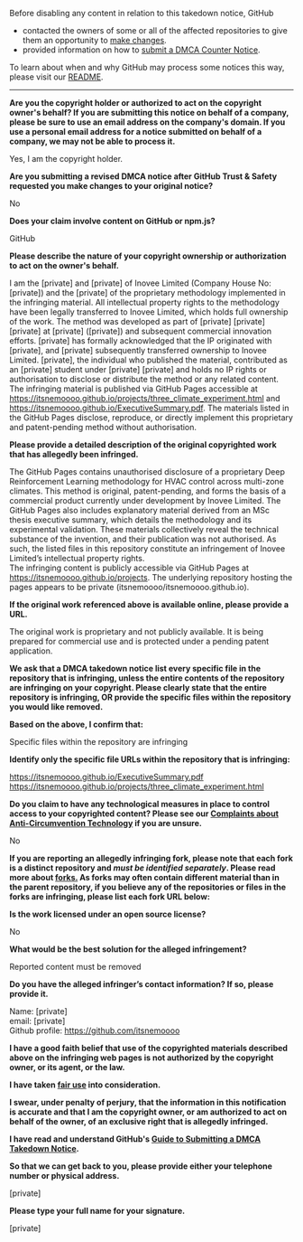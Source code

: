 Before disabling any content in relation to this takedown notice, GitHub
- contacted the owners of some or all of the affected repositories to give them an opportunity to [make changes](https://docs.github.com/en/github/site-policy/dmca-takedown-policy#a-how-does-this-actually-work).
- provided information on how to [submit a DMCA Counter Notice](https://docs.github.com/en/articles/guide-to-submitting-a-dmca-counter-notice).

To learn about when and why GitHub may process some notices this way, please visit our [README](https://github.com/github/dmca/blob/master/README.md#anatomy-of-a-takedown-notice).

---

**Are you the copyright holder or authorized to act on the copyright owner's behalf? If you are submitting this notice on behalf of a company, please be sure to use an email address on the company's domain. If you use a personal email address for a notice submitted on behalf of a company, we may not be able to process it.**

Yes, I am the copyright holder.

**Are you submitting a revised DMCA notice after GitHub Trust & Safety requested you make changes to your original notice?**

No

**Does your claim involve content on GitHub or npm.js?**

GitHub

**Please describe the nature of your copyright ownership or authorization to act on the owner's behalf.**

I am the [private] and [private] of Inovee Limited (Company House No: [private]) and the [private] of the proprietary methodology implemented in the infringing material. All intellectual property rights to the methodology have been legally transferred to Inovee Limited, which holds full ownership of the work. The method was developed as part of [private] [private] [private] at [private] ([private]) and subsequent commercial innovation efforts. [private] has formally acknowledged that the IP originated with [private], and [private] subsequently transferred ownership to Inovee Limited. [private], the individual who published the material, contributed as an [private] student under [private] [private] and holds no IP rights or authorisation to disclose or distribute the method or any related content. The infringing material is published via GitHub Pages accessible at https://itsnemoooo.github.io/projects/three_climate_experiment.html and https://itsnemoooo.github.io/ExecutiveSummary.pdf. The materials listed in the GitHub Pages disclose, reproduce, or directly implement this proprietary and patent-pending method without authorisation.

**Please provide a detailed description of the original copyrighted work that has allegedly been infringed.**

The GitHub Pages contains unauthorised disclosure of a proprietary Deep Reinforcement Learning methodology for HVAC control across multi-zone climates. This method is original, patent-pending, and forms the basis of a commercial product currently under development by Inovee Limited. The GitHub Pages also includes explanatory material derived from an MSc thesis executive summary, which details the methodology and its experimental validation. These materials collectively reveal the technical substance of the invention, and their publication was not authorised. As such, the listed files in this repository constitute an infringement of Inovee Limited’s intellectual property rights.  
The infringing content is publicly accessible via GitHub Pages at https://itsnemoooo.github.io/projects. The underlying repository hosting the pages appears to be private (itsnemoooo/itsnemoooo.github.io).

**If the original work referenced above is available online, please provide a URL.**

The original work is proprietary and not publicly available. It is being prepared for commercial use and is protected under a pending patent application.

**We ask that a DMCA takedown notice list every specific file in the repository that is infringing, unless the entire contents of the repository are infringing on your copyright. Please clearly state that the entire repository is infringing, OR provide the specific files within the repository you would like removed.**

**Based on the above, I confirm that:**

Specific files within the repository are infringing

**Identify only the specific file URLs within the repository that is infringing:**

https://itsnemoooo.github.io/ExecutiveSummary.pdf  
https://itsnemoooo.github.io/projects/three_climate_experiment.html

**Do you claim to have any technological measures in place to control access to your copyrighted content? Please see our <a href="https://docs.github.com/articles/guide-to-submitting-a-dmca-takedown-notice#complaints-about-anti-circumvention-technology">Complaints about Anti-Circumvention Technology</a> if you are unsure.**

No

**If you are reporting an allegedly infringing fork, please note that each fork is a distinct repository and <i>must be identified separately</i>. Please read more about <a href="https://docs.github.com/articles/dmca-takedown-policy#b-what-about-forks-or-whats-a-fork">forks.</a> As forks may often contain different material than in the parent repository, if you believe any of the repositories or files in the forks are infringing, please list each fork URL below:**

**Is the work licensed under an open source license?**

No

**What would be the best solution for the alleged infringement?**

Reported content must be removed

**Do you have the alleged infringer’s contact information? If so, please provide it.**

Name: [private]  
email: [private]  
Github profile: https://github.com/itsnemoooo

**I have a good faith belief that use of the copyrighted materials described above on the infringing web pages is not authorized by the copyright owner, or its agent, or the law.**

**I have taken <a href="https://www.lumendatabase.org/topics/22">fair use</a> into consideration.**

**I swear, under penalty of perjury, that the information in this notification is accurate and that I am the copyright owner, or am authorized to act on behalf of the owner, of an exclusive right that is allegedly infringed.**

**I have read and understand GitHub's <a href="https://docs.github.com/articles/guide-to-submitting-a-dmca-takedown-notice/">Guide to Submitting a DMCA Takedown Notice</a>.**

**So that we can get back to you, please provide either your telephone number or physical address.**

[private]

**Please type your full name for your signature.**

[private]
